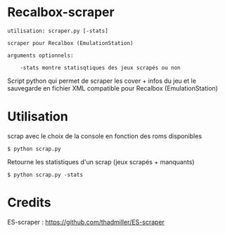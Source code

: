 Recalbox-scraper
=====================
```
utilisation: scraper.py [-stats]

scraper pour Recalbox (EmulationStation)

arguments optionnels:
    
    -stats montre statisqtiques des jeux scrapés ou non

```

Script python qui permet de scraper les cover + infos du jeu et le sauvegarde en fichier XML compatible pour Recalbox (EmulationStation)

Utilisation
=====================

scrap avec le choix de la console en fonction des roms disponibles
```
$ python scrap.py
```

Retourne les statistiques d'un scrap (jeux scrapés + manquants)

```
$ python scrap.py -stats
```


Credits
=====================

ES-scraper : https://github.com/thadmiller/ES-scraper